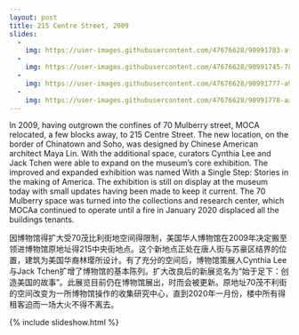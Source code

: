 ```yaml
---
layout: post
title: 215 Centre Street, 2009
slides:
  - 
    img: https://user-images.githubusercontent.com/47676628/90991783-afb68780-e579-11ea-9df3-313796654bed.jpg
  -
    img: https://user-images.githubusercontent.com/47676628/90991745-7847db00-e579-11ea-9b9f-c8cbdd204481.jpg
  -
    img: https://user-images.githubusercontent.com/47676628/90991777-a9281000-e579-11ea-8ac8-5d84105e9ba1.jpg
  -
    img: https://user-images.githubusercontent.com/47676628/90991778-aaf1d380-e579-11ea-977c-282bc2df487f.jpg
---
```


In 2009, having outgrown the confines of 70 Mulberry street,  MOCA relocated, a few blocks away, to 215 Centre Street.  The new location, on the border of Chinatown and Soho, was designed by Chinese American architect Maya Lin. With the additional space, curators Cynthia Lee and Jack Tchen were able to expand on the museum’s core exhibition.  The improved and expanded exhibition was named With a Single Step: Stories in the making of America.  The exhibition is still on display at the museum today with small updates having been made to keep it current. The 70 Mulberry space was turned into the collections and research center, which MOCAa continued to operate until a fire in January 2020 displaced all the buildings tenants.  

因博物馆得扩大受70茂比利街地空间得限制，美国华人博物馆在2009年决定搬至领进博物馆原地址得215中央街地点。这个新地点正处在唐人街与苏豪区结界的位置，建筑为美国华裔林璎所设计。有了充分的空间后，博物馆策展人Cynthia Lee与Jack Tchen扩增了博物馆的基本陈列。扩大改良后的新展览名为“始于足下：创造美国的故事”。此展览目前仍在博物馆展出，时而会被更新。原地址70茂不利街的空间改变为一所博物馆操作的收集研究中心，直到2020年一月份，楼中所有得租客迫而一场大火不得不离去。

{% include slideshow.html %}
